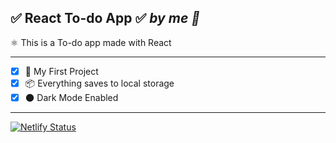 ## ✅ React To-do App ✅ *by me 🙂*
⚛ This is a To-do app made with React
___
- [x] 💪 My First Project
- [x] 📦 Everything saves to local storage
- [x] 🌑 Dark Mode Enabled
___

[![Netlify Status](https://api.netlify.com/api/v1/badges/ea83e33f-947e-46e8-b746-2c3222a5fd7a/deploy-status)](https://app.netlify.com/sites/to-do-app-1122/deploys)
